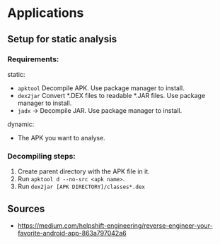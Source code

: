 # Applications

## Setup for static analysis

### Requirements:

static:

- `apktool` Decompile APK. Use package manager to install.
- `dex2jar` Convert *.DEX files to readable *.JAR files. Use package manager to install.
- `jadx` -> Decompile JAR. Use package manager to install.

dynamic:

- The APK you want to analyse.

### Decompiling steps:

1. Create parent directory with the APK file in it.
2. Run `apktool d --no-src <apk name>`.
3. Run `dex2jar [APK DIRECTORY]/classes*.dex`

## Sources

- https://medium.com/helpshift-engineering/reverse-engineer-your-favorite-android-app-863a797042a6